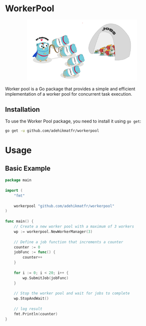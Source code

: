 # WorkerPool

<p align="center"><img src="doc/worker-pool-in-golang.png" width="360"></p>

Worker pool is a Go package that provides a simple and efficient implementation of a worker pool for concurrent task execution.

## Installation

To use the Worker Pool package, you need to install it using `go get`:

```sh
go get -u github.com/adehikmatfr/workerpool
```
# Usage
## Basic Example

```go
package main

import (
	"fmt"

	workerpool "github.com/adehikmatfr/workerpool"
)

func main() {
	// Create a new worker pool with a maximum of 3 workers
	wp := workerpool.NewWorkerManager(3)

	// Define a job function that increments a counter
	counter := 0
	jobFunc := func() {
		counter++
	}

	for i := 0; i < 20; i++ {
		wp.SubmitJob(jobFunc)
	}

	// Stop the worker pool and wait for jobs to complete
	wp.StopAndWait()

    // log result
    fmt.Println(counter)
}
```
